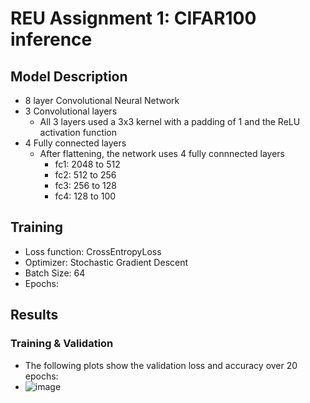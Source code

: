 # REU Assignment 1: CIFAR100 inference

## Model Description
- 8 layer Convolutional Neural Network
- 3 Convolutional layers
  - All 3 layers used a 3x3 kernel with a padding of 1 and the ReLU activation function
- 4 Fully connected layers
  - After flattening, the network uses 4 fully connnected layers
    - fc1: 2048 to 512
    - fc2: 512 to 256
    - fc3: 256 to 128
    - fc4: 128 to 100
   
## Training
- Loss function: CrossEntropyLoss
- Optimizer: Stochastic Gradient Descent
- Batch Size: 64
- Epochs: 

## Results

### Training & Validation
- The following plots show the validation loss and accuracy over 20 epochs:
- ![image](https://github.com/francofbv/CIFAR100-Inference/assets/116112994/5bc548e2-71b4-407d-a974-621c59472fd6)



